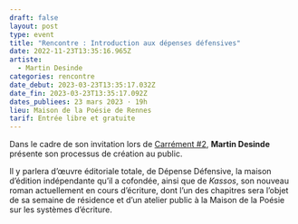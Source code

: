 ```yaml
---
draft: false
layout: post
type: event
title: "Rencontre : Introduction aux dépenses défensives"
date: 2022-11-23T13:35:16.965Z
artiste:
  - Martin Desinde
categories: rencontre
date_debut: 2023-03-23T13:35:17.032Z
date_fin: 2023-03-23T13:35:17.092Z
dates_publiees: 23 mars 2023 · 19h
lieu: Maison de la Poésie de Rennes
tarif: Entrée libre et gratuite
---
```

Dans le cadre de son invitation lors de [Carrément #2](https://maiporennes.fr/residence/2022/11/15/carr-ment-2.html), **Martin Desinde** présente son processus de création au public.



Il y parlera d’œuvre éditoriale totale, de Dépense Défensive, la maison d’édition indépendante qu’il a cofondée, ainsi que de *Kassos*, son nouveau roman actuellement en cours d’écriture, dont l’un des chapitres sera l’objet de sa semaine de résidence et d’un atelier public à la Maison de la Poésie sur les systèmes d’écriture.